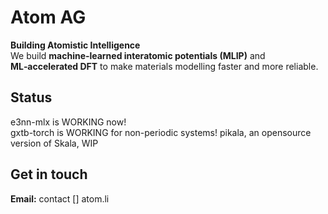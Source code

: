 # Atom AG

**Building Atomistic Intelligence**  
We build **machine‑learned interatomic potentials (MLIP)** and **ML‑accelerated DFT** to make materials modelling faster and more reliable.

## Status
e3nn-mlx is WORKING now!  
gxtb-torch is WORKING for non-periodic systems!
pikala, an opensource version of Skala, WIP

## Get in touch
**Email:** contact [] atom.li
